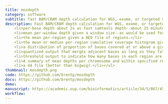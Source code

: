 ```yaml
---
title: mosdepth
category: software
subtitle: fast BAM/CRAM depth calculation for WGS, exome, or targeted sequencing.
description: Fast BAM/CRAM depth calculation for WGS, exome, or targeted sequencing. <code>mosdepth</code> can output...<ul>
    <li>per-base depth about 2x as fast samtools depth--about 25 minutes of CPU time for a 30X genome.</li>
    <li>mean per-window depth given a window size--as would be used for CNV calling.</li>
    <li>the mean per-region given a BED file of regions.</li>
    <li>the mean or median per-region cumulative coverage histogram given a window size</li>
    <li>a distribution of proportion of bases covered at or above a given threshold for each chromosome and genome-wide.</li>
    <li>quantized output that merges adjacent bases as long as they fall in the same coverage bins e.g. (10-20)</li>
    <li>threshold output to indicate how many bases in each region are covered at the given thresholds.</li>
    <li>A summary of mean depths per chromosome and within specified regions per chromosome.</li>
    <li>a d4 file (better than bigwig).</li></ul>
thumbnail: mosdepth.png
code: https://github.com/brentp/mosdepth
docs: https://github.com/brentp/mosdepth
demo:
manuscript: https://academic.oup.com/bioinformatics/article/34/5/867/4583630
workflow:
---
```


